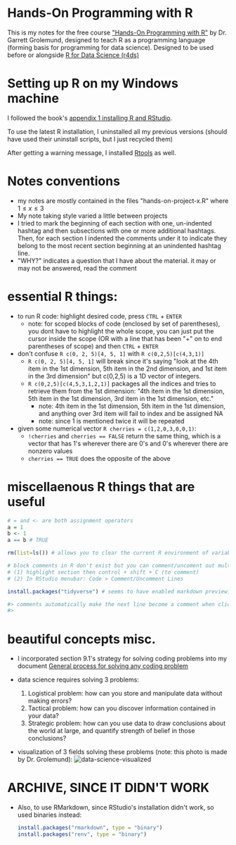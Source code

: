# Hands-On Programming with R
This is my notes for the free course ["Hands-On Programming with R"](https://rstudio-education.github.io/hopr/) by Dr. Garrett Grolemund, designed to teach R as a programming language (forming basis for programming for data science). Designed to be used before or alongside [R for Data Science (r4ds)](https://r4ds.hadley.nz/)

# Setting up R on my Windows machine
I followed the book's [appendix 1 installing R and RStudio](https://rstudio-education.github.io/hopr/starting.html). 

To use the latest R installation, I uninstalled all my previous versions (should have used their uninstall scripts, but I just recycled them)

After getting a warning message, I installed [Rtools](https://cran.rstudio.com/bin/windows/Rtools/rtools44/rtools.html) as well. 

# Notes conventions
- my notes are mostly contained in the files "hands-on-project-x.R" where $1 \leq x \leq 3$
- My note taking style varied a little between projects
- I tried to mark the beginning of each section with one, un-indented hashtag and then subsections with one or more additional hashtags. Then, for each section I indented the comments under it to indicate they belong to the most recent section beginning at an unindented hashtag line.
- "WHY?" indicates a question that I have about the material. it may or may not be answered, read the comment
  
# essential R things:
- to run R code: highlight desired code, press ```CTRL``` + ```ENTER```
  - note: for scoped blocks of code (enclosed by set of parentheses), you dont have to highlight the whole scope, you can just put the cursor inside the scope (OR with a line that has been "+" on to end parentheses of scope) and then ```CTRL``` + ```ENTER```
- don't confuse ```R c(0, 2, 5)[4, 5, 1]``` with ```R c(0,2,5)[c(4,3,1)]``` 
  - ```R c(0, 2, 5)[4, 5, 1]``` will break since it's saying "look at the 4th item in the 1st dimension, 5th item in the 2nd dimension, and 1st item in the 3rd dimension" but c(0,2,5) is a 1D vector of integers. 
  - ```R c(0,2,5)[c(4,5,3,1,2,1)]``` packages all the indices and tries to retrieve them from the 1st dimension:  "4th item in the 1st dimension, 5th item in the 1st dimension, 3rd item in the 1st dimension, etc."
    - note: 4th item in the 1st dimension, 5th item in the 1st dimension, and anything over 3rd item will fail to index and be assigned NA
    - note: since 1 is mentioned twice it will be repeated
- given some numerical vector ```R cherries = c(1,2,0,3,0,0,1)```:
  - ```!cherries``` and ```cherries == FALSE``` return the same thing, which is a vector that has 1's wherever there are 0's and 0's wherever there are nonzero values
  - ```cherries == TRUE``` does the opposite of the above

# miscellaenous R things that are useful
  ```R
  # = and <- are both assignment operators
  a = 1
  b <- 1
  a == b # TRUE
  
  rm(list=ls()) # allows you to clear the current R environment of variables and functions
  
  # block comments in R don't exist but you can comment/uncoment out multiple lines by:
  # (1) highlight section then control + shift + C (to comment)
  # (2) In RStudio menubar: Code > Comment/Uncomment Lines

  install.packages("tidyverse") # seems to have enabled markdown previewing in Rstudio!

  #> comments automatically make the next line become a comment when clicking enter at end of line in RStudio
  #>
  ```

# beautiful concepts misc.

- I incorporated section 9.1's strategy for solving coding problems into my document [General process for solving any coding problem](https://docs.google.com/document/d/1GgkUJNM2ogupQm6GABGjOBHEkWG6HUdDG8evpBpYDBM/edit?tab=t.0#heading=h.886z67xowl1o)

- data science requires solving 3 problems:
  1. Logistical problem: how can you store and manipulate data without making errors? 
  2. Tactical problem: how can you discover information contained in your data?
  3. Strategic problem: how can you use data to draw conclusions about the world at large, and quantify strength of belief in those conclusions?

- visualization of 3 fields solving these problems (note: this photo is made by Dr. Grolemund): ![data-science-visualized](https://rstudio-education.github.io/hopr/images/hopr_1004.png)

# ARCHIVE, SINCE IT DIDN'T WORK
- Also, to use RMarkdown, since RStudio's installation didn't work, so used binaries instead:
    ```R
    install.packages("rmarkdown", type = "binary")
    install.packages("renv", type = "binary")
    ```